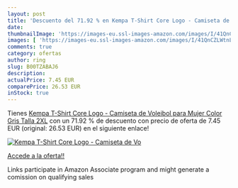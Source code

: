 ```yaml
---
layout: post
title: 'Descuento del 71.92 % en Kempa T-Shirt Core Logo - Camiseta de Vo'
date: 
thumbnailImage: 'https://images-eu.ssl-images-amazon.com/images/I/41QnCZLWtnL._SL200_.jpg'
images: [ 'https://images-eu.ssl-images-amazon.com/images/I/41QnCZLWtnL._SL200_.jpg' ]
comments: true
category: ofertas
author: ring
slug: B00TZABAJ6
description:
actualPrice: 7.45 EUR
comparePrice: 26.53 EUR
inStock: true
---
```


Tienes [Kempa T-Shirt Core Logo - Camiseta de Voleibol para Mujer  Color Gris  Talla 2XL](https://www.amazon.es/dp/B00TZABAJ6/?tag=tolees-21) con un 71.92 % de descuento con precio de oferta de 7.45 EUR (original: 26.53 EUR) en el siguiente enlace!

[![Kempa T-Shirt Core Logo - Camiseta de Vo](https://images-eu.ssl-images-amazon.com/images/I/41QnCZLWtnL._SL200_.jpg)](https://www.amazon.es/dp/B00TZABAJ6/?tag=tolees-21)

[Accede a la oferta!!](https://www.amazon.es/dp/B00TZABAJ6/?tag=tolees-21)

Links participate in Amazon Associate program and might generate a comission on qualifying sales


